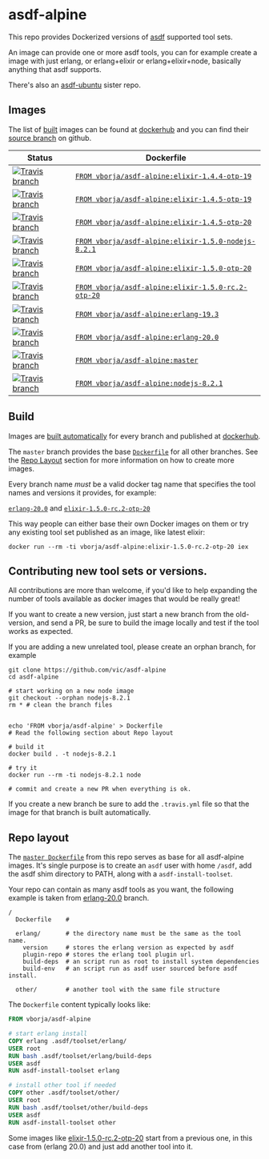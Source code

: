 # asdf-alpine

This repo provides Dockerized versions of [asdf] supported tool sets.

An image can provide one or more asdf tools, you can for example create a image
with just erlang, or erlang+elixir or erlang+elixir+node, basically anything
that asdf supports.

There's also an [asdf-ubuntu](https://github.com/vic/asdf-ubuntu) sister repo.

## Images

The list of [built][builds] images can be found at [dockerhub] and you can find their [source branch][branches] on github.

| Status | Dockerfile |
|--------|------------|
| [![Travis branch](https://img.shields.io/travis/vic/asdf-alpine/elixir-1.4.4-otp-19.svg)](https://travis-ci.org/vic/asdf-alpine/branches#elixir-1.4.4-otp-19)| [`FROM vborja/asdf-alpine:elixir-1.4.4-otp-19`](https://github.com/vborja/asdf-alpine/blob/elixir-1.4.4-otp-19/Dockerfile) |
| [![Travis branch](https://img.shields.io/travis/vic/asdf-alpine/elixir-1.4.5-otp-19.svg)](https://travis-ci.org/vic/asdf-alpine/branches#elixir-1.4.5-otp-19)| [`FROM vborja/asdf-alpine:elixir-1.4.5-otp-19`](https://github.com/vborja/asdf-alpine/blob/elixir-1.4.5-otp-19/Dockerfile) |
| [![Travis branch](https://img.shields.io/travis/vic/asdf-alpine/elixir-1.4.5-otp-20.svg)](https://travis-ci.org/vic/asdf-alpine/branches#elixir-1.4.5-otp-20)| [`FROM vborja/asdf-alpine:elixir-1.4.5-otp-20`](https://github.com/vborja/asdf-alpine/blob/elixir-1.4.5-otp-20/Dockerfile) |
| [![Travis branch](https://img.shields.io/travis/vic/asdf-alpine/elixir-1.5.0-nodejs-8.2.1.svg)](https://travis-ci.org/vic/asdf-alpine/branches#elixir-1.5.0-nodejs-8.2.1)| [`FROM vborja/asdf-alpine:elixir-1.5.0-nodejs-8.2.1`](https://github.com/vborja/asdf-alpine/blob/elixir-1.5.0-nodejs-8.2.1/Dockerfile) |
| [![Travis branch](https://img.shields.io/travis/vic/asdf-alpine/elixir-1.5.0-otp-20.svg)](https://travis-ci.org/vic/asdf-alpine/branches#elixir-1.5.0-otp-20)| [`FROM vborja/asdf-alpine:elixir-1.5.0-otp-20`](https://github.com/vborja/asdf-alpine/blob/elixir-1.5.0-otp-20/Dockerfile) |
| [![Travis branch](https://img.shields.io/travis/vic/asdf-alpine/elixir-1.5.0-rc.2-otp-20.svg)](https://travis-ci.org/vic/asdf-alpine/branches#elixir-1.5.0-rc.2-otp-20)| [`FROM vborja/asdf-alpine:elixir-1.5.0-rc.2-otp-20`](https://github.com/vborja/asdf-alpine/blob/elixir-1.5.0-rc.2-otp-20/Dockerfile) |
| [![Travis branch](https://img.shields.io/travis/vic/asdf-alpine/erlang-19.3.svg)](https://travis-ci.org/vic/asdf-alpine/branches#erlang-19.3)| [`FROM vborja/asdf-alpine:erlang-19.3`](https://github.com/vborja/asdf-alpine/blob/erlang-19.3/Dockerfile) |
| [![Travis branch](https://img.shields.io/travis/vic/asdf-alpine/erlang-20.0.svg)](https://travis-ci.org/vic/asdf-alpine/branches#erlang-20.0)| [`FROM vborja/asdf-alpine:erlang-20.0`](https://github.com/vborja/asdf-alpine/blob/erlang-20.0/Dockerfile) |
| [![Travis branch](https://img.shields.io/travis/vic/asdf-alpine/master.svg)](https://travis-ci.org/vic/asdf-alpine/branches#master)| [`FROM vborja/asdf-alpine:master`](https://github.com/vborja/asdf-alpine/blob/master/Dockerfile) |
| [![Travis branch](https://img.shields.io/travis/vic/asdf-alpine/nodejs-8.2.1.svg)](https://travis-ci.org/vic/asdf-alpine/branches#nodejs-8.2.1)| [`FROM vborja/asdf-alpine:nodejs-8.2.1`](https://github.com/vborja/asdf-alpine/blob/nodejs-8.2.1/Dockerfile) |

## Build

Images are [built automatically][builds] for every branch and published at [dockerhub].

The `master` branch provides the base [`Dockerfile`][master] for all other branches.
See the [Repo Layout](#repo-layout) section for more information on how to create more
images.

Every branch name *must* be a valid docker tag name that specifies the tool names and 
versions it provides, for example: 

[`erlang-20.0`][erlang-20.0] and [`elixir-1.5.0-rc.2-otp-20`][elixir-1.5.0-rc.2-otp-20]

This way people can either base their own Docker images on them or try any existing
tool set published as an image, like latest elixir:

```
docker run --rm -ti vborja/asdf-alpine:elixir-1.5.0-rc.2-otp-20 iex
```


## Contributing new tool sets or versions.

All contributions are more than welcome, if you'd like to help expanding the number of tools available
as docker images that would be really great!

If you want to create a new version, just start a new branch from the old-version, and send a PR, be sure to
build the image locally and test if the tool works as expected.

If you are adding a new unrelated tool, please create an orphan branch, for example

```shell
git clone https://github.com/vic/asdf-alpine
cd asdf-alpine

# start working on a new node image
git checkout --orphan nodejs-8.2.1
rm * # clean the branch files


echo 'FROM vborja/asdf-alpine' > Dockerfile
# Read the following section about Repo layout

# build it
docker build . -t nodejs-8.2.1

# try it
docker run --rm -ti nodejs-8.2.1 node

# commit and create a new PR when everything is ok.
```

If you create a new branch be sure to add the `.travis.yml` file so that the image
for that branch is built automatically.

## Repo layout

The [`master Dockerfile`][master] from this repo serves as base for all asdf-alpine
images. It's single purpose is to create an `asdf` user with home `/asdf`, add the
asdf shim directory to PATH, along with a `asdf-install-toolset`. 

Your repo can contain as many asdf tools as you want, the following example is
taken from [erlang-20.0] branch.

```
/
  Dockerfile    # 
  
  erlang/       # the directory name must be the same as the tool name.
    version     # stores the erlang version as expected by asdf
    plugin-repo # stores the erlang tool plugin url.
    build-deps  # an script run as root to install system dependencies
    build-env   # an script run as asdf user sourced before asdf install.  
    
  other/        # another tool with the same file structure
```

The `Dockerfile` content typically looks like:

```Dockerfile
FROM vborja/asdf-alpine

# start erlang install
COPY erlang .asdf/toolset/erlang/
USER root
RUN bash .asdf/toolset/erlang/build-deps
USER asdf
RUN asdf-install-toolset erlang

# install other tool if needed
COPY other .asdf/toolset/other/
USER root
RUN bash .asdf/toolset/other/build-deps
USER asdf
RUN asdf-install-toolset other
```

Some images like [elixir-1.5.0-rc.2-otp-20] start from a previous one,
in this case from (erlang 20.0) and just add another tool into it.

[elixir-1.5.0-rc.2-otp-20]: https://github.com/vic/asdf-alpine/tree/elixir-1.5.0-rc.2-otp-20
[erlang-20.0]: https://github.com/vic/asdf-alpine/tree/erlang-20.0
[master]: https://github.com/vic/asdf-alpine/blob/master/Dockerfile
[dockerhub]: https://hub.docker.com/r/vborja/asdf-alpine/tags/
[asdf]: https://github.com/asdf-vm/asdf
[builds]: https://travis-ci.org/vic/asdf-alpine/builds
[multi]: https://docs.docker.com/engine/userguide/eng-image/multistage-build/
[branches]: https://github.com/vic/asdf-alpine/branches
